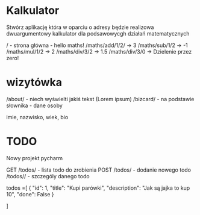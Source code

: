 # Kalkulator


Stwórz aplikację która w oparciu o adresy będzie realizowa dwuargumentowy kalkulator dla podsawowycgh działań matematycznych

/ - strona główna - hello maths!
/maths/add/1/2/  -> 3
/maths/sub/1/2  -> -1
/maths/mul/1/2  -> 2
/maths/div/3/2  -> 1.5
/maths/div/3/0  -> Dzielenie przez zero!


# wizytówka

/about/ - niech wyświelti jakiś tekst (Lorem ipsum)
/bizcard/ - na podstawie słownika - dane osoby

imie, nazwisko, wiek, bio


# TODO

Nowy projekt pycharm

GET /todos/  - lista todo do zrobienia
POST /todos/ - dodanie nowego todo
/todos/<id>/ - szczególy danego todo


todos =[ 
{ 
    "id": 1,
    "title": "Kupi parówki",
    "description": "Jak są jajka to kup 10",
    "done": False
}

]


